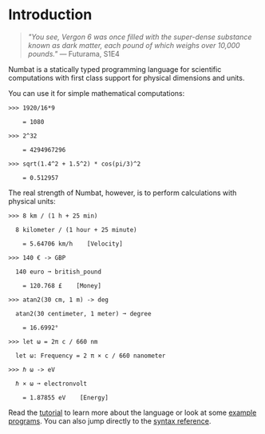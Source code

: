 # Introduction

> *"You see, Vergon 6 was once filled with the super-dense substance known as dark matter, each pound of which weighs over 10,000 pounds."* — Futurama, S1E4

Numbat is a statically typed programming language for scientific computations
with first class support for physical dimensions and units.

You can use it for simple mathematical computations:
``` numbat
>>> 1920/16*9

    = 1080

>>> 2^32

    = 4294967296

>>> sqrt(1.4^2 + 1.5^2) * cos(pi/3)^2

    = 0.512957
```

The real strength of Numbat, however, is to perform calculations with physical units:

``` numbat
>>> 8 km / (1 h + 25 min)

  8 kilometer / (1 hour + 25 minute)

    = 5.64706 km/h    [Velocity]

>>> 140 € -> GBP

  140 euro ➞ british_pound

    = 120.768 £    [Money]

>>> atan2(30 cm, 1 m) -> deg

  atan2(30 centimeter, 1 meter) ➞ degree

    = 16.6992°

>>> let ω = 2π c / 660 nm

  let ω: Frequency = 2 π × c / 660 nanometer

>>> ℏ ω -> eV

  ℏ × ω ➞ electronvolt

    = 1.87855 eV    [Energy]
```

Read the [tutorial](./tutorial.md) to learn more about the language or look at some [example programs](./examples.md).
You can also jump directly to the [syntax reference](./example-numbat_syntax.md).
